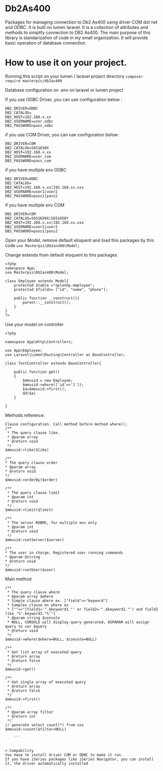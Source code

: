 # Db2As400
Packages for managing connection to Db2 As400 using driver COM dot net and ODBC. It is built on lumen laravel.
It is a collection of attributes and methods to simplify connection to DB2 As400. The main purpose of this library is standarization of code in my small organization. It will provide basic operation of database connection.

# How to use it on your project.
Running this script on your lumen / laravel project directory
```composer require masterpis/db2as400```

Database configuration on .env on laravel or lumen project

If you use ODBC Driver, you can use configuration below :
```
DB2_DRIVER=ODBC
DB2_CATALOG=
DB2_HOST=192.168.x.xx
DB2_USERNAME=user_odbc
DB2_PASSWORD=pass_odbc
```
if you use COM Driver, you can use configuration below:
```
DB2_DRIVER=COM
DB2_CATALOG=S651658X
DB2_HOST=192.168.x.xx
DB2_USERNAME=user_com
DB2_PASSWORD=pass_com
```

if you have multiple env ODBC
```
DB2_DRIVER=ODBC
DB2_CATALOG=
DB2_HOST=192.168.x.xx|192.168.xx.xxx
DB2_USERNAME=user1|user2
DB2_PASSWORD=pass1|pass2
```
if you have multiple env COM
```
DB2_DRIVER=COM
DB2_CATALOG=S651658X|S651658Y
DB2_HOST=192.168.x.xx|192.168.xx.xxx
DB2_USERNAME=user1|user2
DB2_PASSWORD=pass1|pass2
```

Open your Model, remove default eloquent and load this packages by this code
```use Masterpis\Db2as400\Model;```

Change extends from default eloquent to this packages
```
<?php 
namespace App;
use Masterpis\Db2as400\Model;

class Employee extends Model{
    protected $table ="oplenhp.employee";
    protected $fields= ["id", "name", "phone"];
    
    public function __construct(){
        parent::__construct();
    }                        
}
?>
```

Use your model on controller
```
<?php 

namespace App\Http\Controllers;

use App\Employee;
use Laravel\Lumen\Routing\Controller as BaseController;

class TestController extends BaseController{

    public function get()
    {
        $mmusid = new Employee;
        $mmusid->where(['id'=>'1']);
        $a=$mmusid->first();
        dd($a)
    }

}
```
Methods reference:
```
Clause configuration. Call method before method where();
/**
 * The query clause like.
 * @param array
 * @return void 
 */
$mmusid->like($like) 

/**
* The query clause order
* @param array
* @return void
*/
$mmusid->orderBy($order)

/**
 * The query clause limit
 * @param int
 * @return void
 */
$mmusid->limit($limit)

/**
 * The server RDBMS, for multiple env only
 * @param int
 * @return void
 */
$mmusid->setServer($server)

/**
* The user in charge. Registered user running commands
* @param @string
* @return void
*/
$mmusid->setUser($user)

```
Main method
```
/**
 * The query clause where
 * @param array $where
 * Simple clause where ex. ["field"=>"keyword"]
 * Complex clause on where ex 
 * [""=>"(field1='".$keyword1."' or field2='".$keyword2."') and field2 like '%".keyword3."%'"]
 * @param string $console
 * NULL, CONSOLE will display query generated, ASPARAM will assign query to var $query
 * @return void 
 */
$mmusid->where($where=NULL, $console=NULL)

/**
 * Get list array of executed query 
 * @return array
 * @return false
 */
$mmusid->get()

/**
 * Get single array of executed query 
 * @return array
 * @return false
 */
$mmusid->first()

/**
 * @param array filter
 * @return int 
 */
// generate select count(*) from xxx
$mmusid->count($filter=NULL)

    ```
    
    
> Compability
You have to install driver COM or ODBC to make it run.
If you have iSeries packages like iSeries Navigator, you can install it, the driver automatically installed

